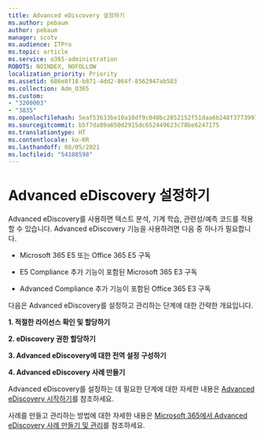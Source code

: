```yaml
---
title: Advanced eDiscovery 설정하기
ms.author: pebaum
author: pebaum
manager: scotv
ms.audience: ITPro
ms.topic: article
ms.service: o365-administration
ROBOTS: NOINDEX, NOFOLLOW
localization_priority: Priority
ms.assetid: 686e8f18-b871-4dd2-864f-8562947ab583
ms.collection: Adm_O365
ms.custom:
- "3200003"
- "3835"
ms.openlocfilehash: 5eaf53633be10a10df9c040bc2852152f51daa6b248f3773997e203cbb6b86f7
ms.sourcegitcommit: b5f7da89a650d2915dc652449623c78be6247175
ms.translationtype: HT
ms.contentlocale: ko-KR
ms.lasthandoff: 08/05/2021
ms.locfileid: "54108598"
---
```

# <a name="set-up-advanced-ediscovery"></a>Advanced eDiscovery 설정하기

Advanced eDiscovery를 사용하면 텍스트 분석, 기계 학습, 관련성/예측 코드를 적용할 수 있습니다. Advanced eDiscovery 기능을 사용하려면 다음 중 하나가 필요합니다.

- Microsoft 365 E5 또는 Office 365 E5 구독

- E5 Compliance 추가 기능이 포함된 Microsoft 365 E3 구독

- Advanced Compliance 추가 기능이 포함된 Office 365 E3 구독

다음은 Advanced eDiscovery를 설정하고 관리하는 단계에 대한 간략한 개요입니다.

**1. 적절한 라이선스 확인 및 할당하기**

**2. eDiscovery 권한 할당하기**

**3. Advanced eDiscovery에 대한 전역 설정 구성하기**

**4. Advanced eDiscovery 사례 만들기**

Advanced eDiscovery를 설정하는 데 필요한 단계에 대한 자세한 내용은 [Advanced eDiscovery 시작하기](/microsoft-365/compliance/get-started-with-advanced-ediscovery)를 참조하세요.

사례를 만들고 관리하는 방법에 대한 자세한 내용은 [Microsoft 365에서 Advanced eDiscovery 사례 만들기 및 관리](/microsoft-365/compliance/create-and-manage-advanced-ediscoveryv2-case)를 참조하세요.